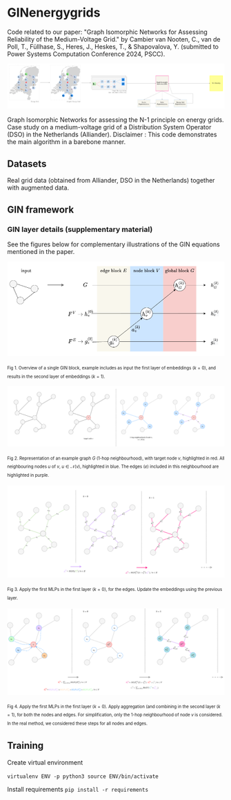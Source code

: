 # GINenergygrids

Code related to our paper: "Graph Isomorphic Networks for Assessing Reliability of the Medium-Voltage Grid." by Cambier van Nooten, C., van de Poll, T., Füllhase, S., Heres, J., Heskes, T., & Shapovalova, Y. (submitted to Power Systems Computation Conference 2024, PSCC).

![General pipeline of the proposed framework](illustrations/pipeline_gin.drawio.png)

Graph Isomorphic Networks for assessing the N-1 principle on energy grids. Case study on a medium-voltage grid of a Distribution System Operator (DSO) in the Netherlands (Alliander). 
Disclaimer : This code demonstrates the main algorithm in a barebone manner.

## Datasets
Real grid data (obtained from Alliander, DSO in the Netherlands) together with augmented data.

## GIN framework 

###  GIN layer details (supplementary material)
See the figures below for complementary illustrations of the GIN equations mentioned in the paper.

![GIN block](illustrations/GINblock.drawio.png)

<sup><sub>Fig 1. Overview of a single GIN block, example includes as input the first layer of embeddings ($k=0$), and results in the second layer of embeddings ($k=1$).</sub></sup>

![GIN block](illustrations/edgenode.drawio.png)

<sup><sub>Fig 2. Representation of an example graph $G$ (1-hop neighbourhood), with target node $v$, highlighted in red.  All neighbouring nodes $u$ of $v$, $u \in \mathcal{N}(v)$, highlighted in blue. The edges ($e$) included in this neighbourhood are highlighted in purple.</sub></sup>

![GIN block](illustrations/edgefeat_update.drawio.png)

<sup><sub>Fig 3. Apply the first MLPs in the first layer ($k=0$), for the edges. Update the embeddings using the previous layer.</sub></sup>

![GIN block](illustrations/nodefeat_update.drawio.png)

<sup><sub>Fig 4. Apply the first MLPs in the first layer ($k=0$). Apply aggregation (and combining in the second layer ($k=1$), for both the nodes and edges. For simplification, only the 1-hop neighbourhood of node $v$ is considered. In the real method, we considered these steps for all nodes and edges.</sub></sup>

## Training 
Create virtual environment

``
virtualenv ENV -p python3
source ENV/bin/activate
``

Install requirements
``
pip install -r requirements
``

